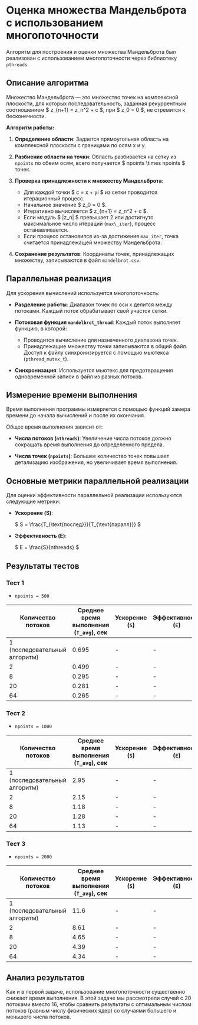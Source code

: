 # Оценка множества Мандельброта с использованием многопоточности

Алгоритм для построения и оценки множества Мандельброта был реализован с использованием многопоточности через библиотеку `pthreads`.

## Описание алгоритма

Множество Мандельброта — это множество точек на комплексной плоскости, для которых последовательность, заданная рекуррентным соотношением $ z_{n+1} = z_n^2 + c $, при $ z_0 = 0 $, не стремится к бесконечности.

**Алгоритм работы:**

1. **Определение области**: Задается прямоугольная область на комплексной плоскости с границами по осям x и y.

2. **Разбиение области на точки**: Область разбивается на сетку из `npoints` по обеим осям, всего получается $ npoints \times npoints $ точек.

3. **Проверка принадлежности к множеству Мандельброта**:
   - Для каждой точки $ c = x + yi $ из сетки проводится итерационный процесс.
   - Начальное значение $ z_0 = 0 $.
   - Итеративно вычисляется $ z_{n+1} = z_n^2 + c $.
   - Если модуль $ |z_n| $ превышает 2 или достигнуто максимальное число итераций (`max\_iter`), процесс останавливается.
   - Если процесс остановился из-за достижения `max_iter`, точка считается принадлежащей множеству Мандельброта.

4. **Сохранение результатов**: Координаты точек, принадлежащих множеству, записываются в файл `mandelbrot.csv`.

## Параллельная реализация

Для ускорения вычислений используется многопоточность:

- **Разделение работы**: Диапазон точек по оси x делится между потоками. Каждый поток обрабатывает свой участок сетки.

- **Потоковая функция `mandelbrot_thread`**: Каждый поток выполняет функцию, в которой:
  - Проводится вычисление для назначенного диапазона точек.
  - Принадлежащие множеству точки записываются в общий файл. Доступ к файлу синхронизируется с помощью мьютекса (`pthread_mutex_t`).

- **Синхронизация**: Используется мьютекс для предотвращения одновременной записи в файл из разных потоков.

## Измерение времени выполнения

Время выполнения программы измеряется с помощью функций замера времени до начала вычислений и после их окончания.

Общее время выполнения зависит от:

- **Числа потоков (`nthreads`)**: Увеличение числа потоков должно сокращать время выполнения до определенного предела.

- **Числа точек (`npoints`)**: Большее количество точек повышает детализацию изображения, но увеличивает время выполнения.

## Основные метрики параллельной реализации

Для оценки эффективности параллельной реализации используются следующие метрики:

- **Ускорение (S)**:

  $
  S = \frac{T_{\text{послед}}}{T_{\text{паралл}}}
  $

- **Эффективность (E)**:

  $
  E = \frac{S}{nthreads}
  $

## Результаты тестов

### Тест 1
* `npoints = 500`

| Количество потоков | Среднее время выполнения (`T_avg`), сек | Ускорение (`S`) | Эффективность (`E`) |
|--------------------|-----------------------------------------|-----------------|---------------------|
| 1 (последовательный алгоритм) | 0.695 | -       | -       |
| 2  | 0.499 | - | - |
| 8  | 0.295 | - | - |
| 20 | 0.281 | - | - |
| 64 | 0.265 | - | - |

<!-- ![alt text](benchmark_1.png) -->

### Тест 2
* `npoints = 1000`

| Количество потоков | Среднее время выполнения (`T_avg`), сек | Ускорение (`S`) | Эффективность (`E`) |
|--------------------|-----------------------------------------|-----------------|---------------------|
| 1 (последовательный алгоритм) | 2.95 | -       | -       |
| 2  | 2.15 | - | - |
| 8  | 1.18 | - | - |
| 20 | 1.28 | - | - |
| 64 | 1.13 | - | - |

<!-- ![alt text](benchmark_2.png) -->

### Тест 3
* `npoints = 2000`

| Количество потоков | Среднее время выполнения (`T_avg`), сек | Ускорение (`S`) | Эффективность (`E`) |
|--------------------|-----------------------------------------|-----------------|---------------------|
| 1 (последовательный алгоритм) | 11.6 | -       | -       |
| 2  | 8.61 | - | - |
| 8  | 4.65 | - | - |
| 20 | 4.39 | - | - |
| 64 | 4.34 | - | - |

<!-- ![alt text](benchmark_3.png) -->

## Анализ результатов

Как и в первой задаче, использование многопоточности существенно снижает время выполнения. В этой задаче мы рассмотрели случай с 20 потоками вместо 16, чтобы сравнить результаты с оптимальным числом потоков (равным числу физических ядер) со случаями большего и меньшего числа потоков.
